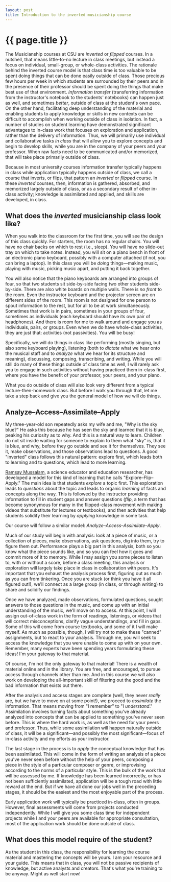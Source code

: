 ```yaml
---
layout: post
title: Introduction to the inverted musicianship course
---
```


{{ page.title }}
================

The Musicianship courses at CSU are *inverted* or *flipped* courses. In a nutshell, that means little-to-no lecture in class meetings, but instead a focus on individual, small-group, or whole-class activities. The rationale behind the inverted course model is that class time is too valuable to be spent doing things that can be done easily outside of class. Those precious few hours per week in which students are surrounded by their peers and in the presence of their professor should be spent doing the things that make best use of that environment. *Information transfer* (transferring information from the instructor's notebook to the students' notebooks) can happen just as well, and sometimes *better*, outside of class at the student's own pace. On the other hand, facilitating deep understanding of the material and enabling students to apply knowledge or skills in new contexts can be difficult to accomplish when working outside of class in isolation. In fact, a number of studies on student learning have demonstrated significant advantages to in-class work that focuses on exploration and application, rather than the delivery of information. Thus, we will primarily use individual and collaborative tasks *in class* that will allow you to explore concepts and begin to develop skills, while you are in the company of your peers and your professor. When raw facts need to be communicated and/or memorized, that will take place primarily outside of class.

Because in most university courses information transfer typically happens in class while application typically happens outside of class, we call a course that inverts, or flips, that pattern an *inverted* or *flipped* course. In these *inverted* courses, then, information is gathered, absorbed, and memorized largely outside of class, or as a secondary result of other in-class activity; knowledge is assimilated and applied, and skills are developed, in class.

## What does the *inverted* musicianship class look like? ##

When you walk into the classroom for the first time, you will see the design of this class quickly. For starters, the room has no regular chairs. You will have no chair backs on which to rest (i.e., sleep). You will have no slide-out tray on which to take notes. Instead, you will sit on a piano bench in front of an electronic piano keyboard, possibly with a computer attached (if not, you can bring a laptop). In this class you will be *doing* things—making music, playing with music, picking music apart, and putting it back together.

You will also notice that the piano keyboards are arranged into groups of four, so that two students sit side-by-side facing two other students side-by-side. There are also white boards on multiple walls. There is *no front* to the room. Even the instructor keyboard and the projector screen are on different sides of the room. This room is not designed for one person to spout information to the rest, but for all to be at work simultaneously. Sometimes that work is in pairs, sometimes in your groups of four, sometimes as individuals (each keyboard should have its own pair of headphones). And there is room for me to walk around and engage you as individuals, pairs, or groups. Even when we do have whole-class activities, they are just that: activities (not passivities). You will be busy!

Specifically, we will do things in class like performing (mostly singing, but also some keyboard playing), listening (both to *dictate* what we hear onto the musical staff and to *analyze* what we hear for its structure and meaning), discussing, composing, transcribing, and writing. While you will still do many of these things outside of class time as well, I will rarely ask you to engage in such activities without having practiced them in-class first, where you have the benefit of your professor, your peers, and your piano.

What you do outside of class will also look very different from a typical lecture-then-homework class. But before I walk you through that, let me take a step back and give you the general model of how we will do things.

## Analyze–Access–Assimilate–Apply ##

My three-year-old son repeatedly asks my wife and me, "Why is the sky blue?" He asks this because he has seen the sky and learned that it is blue, peaking his curiosity as to why. And this is a natural way to learn. Children do not sit inside waiting for someone to explain to them what "sky" is, that it is blue, and why, before they go outside and see it for themselves. They see it, make observations, and those observations lead to questions. A good "inverted" class follows this natural pattern: explore first, which leads both to learning and to questions, which lead to more learning.

[Ramsay Mussalam][RM], a science educator and education researcher, has developed a model for this kind of learning that he calls "Explore–Flip–Apply." The main idea is that students *explore* a topic first. This exploration leads to *questions* about the topic and leads to organic *learning* of facts and concepts along the way. This is followed by the instructor providing information to fill in student gaps and answer questions (*flip*, a term that has become synonymous for many in the flipped-class movement with making videos that substitute for lectures or textbooks), and then activities that help students solidify their learning by *applying* knowledge in some task.

Our course will follow a similar model: *Analyze–Access–Assimilate–Apply*.

Much of our study will begin with analysis: look at a piece of music, or a collection of pieces, make observations, ask questions, dig into them, try to figure them out. Performance plays a big part in this analysis, both so you know what the piece sounds like, and so you can feel how it goes and commit more of it to memory. While I may assign you some pieces to listen to, with or without a score, before a class meeting, this analysis or exploration will largely take place in class in collaboration with peers. It's important that you exhaust the analysis process first, figuring out as much as you can from tinkering. Once you are stuck (or think you have it all figured out!), we'll connect as a large group (in class, or through writing) to share and solidify our findings.

Once we have analyzed, made observations, formulated questions, sought answers to those questions in the music, and come up with an initial understanding of the music, we'll move on to access. At this point, I will assign out-of-class work in the form of readings, listenings, or videos that will correct misconceptions, clarify vague understandings, and fill in gaps. Some of this will come from course textbooks, and some of it I will make myself. As much as possible, though, I will try not to make these "canned" assignments, but to react to your analysis. Through me, you will seek to access the knowledge that you were unable to come up with on your own. Remember, many experts have been spending years formulating these ideas! I'm your gateway to that material.

Of course, I'm not the only gateway to that material! There is a wealth of material online and in the library. You are free, and encouraged, to pursue access through channels other than me. And in this course we will also work on developing the all-important skill of filtering out the good and the bad information that exists out there.

After the analysis and access stages are complete (well, they never *really* are, but we have to move on at some point!), we proceed to *assimilate* the information. That means moving from "I remember" to "I *understand*." Assimilation involves turning facts about something you've already analyzed into concepts that can be applied to something you've never seen before. This is where the hard work is, as well as the need for your peers and professor. Thus, while some assimilation will happen naturally outside of class, it will be a significant—and possibly the most significant—focus of in-class activity and my efforts as your instructor.

The last stage in the process is to *apply* the conceptual knowledge that has been assimilated. This will come in the form of writing an analysis of a piece you've never seen before without the help of your peers, composing a piece in the style of a particular composer or genre, or improvising according to the norms of a particular style. This is the bulk of the work that will be assessed by me. If knowledge has been learned incorrectly, or has not been sufficiently assimilated, application will be a tough road with little reward at the end. But if we have all done our jobs well in the preceding stages, it should be the easiest and the most enjoyable part of the process.

Early application work will typically be practiced in-class, often in groups. However, final assessments will come from projects conducted independently. While I will give you some class time for independent projects while I and your peers are available for appropriate consultation, most of the application work should be done outside of class.

## What does this model require of the student? ##

As the student in this class, the responsibility for learning the course material and mastering the concepts will be yours. I am your resource and your guide. This means that in class, you will not be passive recipients of knowledge, but active analysts and creators. That's what you're training to be anyway. Might as well start now!

[RM]: http://www.cyclesoflearning.com